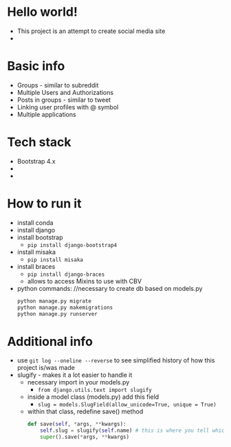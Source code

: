 # Hello world!
+ This project is an attempt to create social media site
+ 

# Basic info
+ Groups - similar to subreddit
+ Multiple Users and Authorizations
+ Posts in groups - similar to tweet
+ Linking user profiles with @ symbol
+ Multiple applications

# Tech stack
+ Bootstrap 4.x
+
+

# How to run it
+ install conda
+ install django
+ install bootstrap
    + `pip install django-bootstrap4`
+ install misaka
    + `pip install misaka`
+ install braces
    + `pip install django-braces`
    + allows to access Mixins to use with CBV
+ python commands: //necessary to create db based on models.py
    ```python
    python manage.py migrate
    python manage.py makemigrations
    python manage.py runserver
    ```


# Additional info
+ use `git log --oneline --reverse` to see simplified history of how this project is/was made
+ slugify - makes it a lot easier to handle it
    + necessary import in your models.py
        + `from django.utils.text import slugify`
    + inside a model class (models.py) add this field
        + `slug = models.SlugField(allow_unicode=True, unique = True)`
    + within that class, redefine save() method
        ```python
        def save(self, *args, **kwargs):
            self.slug = slugify(self.name) # this is where you tell which fields will be slugified
            super().save(*args, **kwargs)
        ```